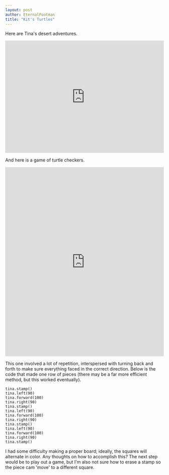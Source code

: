 ```yaml
---
layout: post
author: EternalFootman
title: "Kit's Turtles"
---
```


Here are Tina's desert adventures.

<iframe src="https://trinket.io/embed/python/6e3d7d7d02?start=result" width="100%" height="356" frameborder="0" marginwidth="0" marginheight="0" allowfullscreen></iframe>

And here is a game of turtle checkers.

<iframe src="
https://trinket.io/embed/python/582996e6a8?start=result" width="100%" height="600" frameborder="0" marginwidth="0" marginheight="0" allowfullscreen></iframe>

This one involved a lot of repetition, interspersed with turning back and forth to make sure everything faced in the correct direction.
Below is the code that made one row of pieces (there may be a far more efficient method, but this worked eventually).

```
tina.stamp()
tina.left(90)
tina.forward(100)
tina.right(90)
tina.stamp()
tina.left(90)
tina.forward(100)
tina.right(90)
tina.stamp()
tina.left(90)
tina.forward(100)
tina.right(90)
tina.stamp()
```

I had some difficulty making a proper board; ideally, the squares will alternate in color. Any thoughts on how to accomplish this?
The next step would be to play out a game, but I'm also not sure how to erase a stamp so the piece cam 'move' to a different square.
